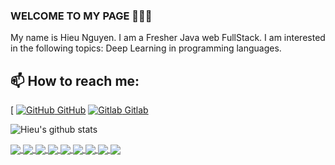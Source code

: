 ### WELCOME TO MY PAGE 👋👋👋
My name is Hieu Nguyen. I am a Fresher Java web FullStack. I am interested in the following topics: Deep Learning in programming languages.<br>
## 📫 How to reach me: 

[ [![GitHub](https://i.stack.imgur.com/tskMh.png) GitHub](https://github.com/hieucodeg/) [![Gitlab](https://github.com/hieucodeg/introduction/blob/main/gilab.png) Gitlab](https://gitlab.com/users/s2minhhieu/contributed)



![Hieu's github stats](https://github-readme-stats-git-masterrstaa-rickstaa.vercel.app/api?username=hieucodeg&show_icons=true&theme=tokyonight&hide=contribs,prs,issues)

<a href="https://github.com/hieucodeg/QuickDraw/">
  <img align="center" src="https://github-readme-stats.anuraghazra1.vercel.app/api/pin/?username=hieucodeg&repo=coffee-store&theme=radical" />
</a>    
<a href="https://github.com/hieucodeg/ASCII-generator/">
  <img align="center" src="https://github-readme-stats.anuraghazra1.vercel.app/api/pin/?username=hieucodeg&repo=HT-Shop&theme=merko" />
</a>

<a href="https://github.com/hieucodeg/Super-mario-bros-A3C-pytorch/">
  <img align="center" src="https://github-readme-stats.anuraghazra1.vercel.app/api/pin/?username=hieucodeg&repo=education-javaCore&theme=gruvbox" />
</a>    
<a href="https://github.com/hieucodeg/Super-mario-bros-PPO-pytorch/">
  <img align="center" src="https://github-readme-stats.anuraghazra1.vercel.app/api/pin/?username=hieucodeg&repo=game_Snake&theme=dark" />
</a>

<a href="https://github.com/hieucodeg/Flappy-bird-deep-Q-learning-pytorch/">
  <img align="center" src="https://github-readme-stats.anuraghazra1.vercel.app/api/pin/?username=hieucodeg&repo=Module-5&theme=onedark" />
</a>    
<a href="https://github.com/hieucodeg/Tetris-deep-Q-learning-pytorch/">
  <img align="center" src="https://github-readme-stats.anuraghazra1.vercel.app/api/pin/?username=hieucodeg&repo=Module-4&theme=cobalt" />
</a>

<a href="https://github.com/hieucodeg/AirGesture/">
  <img align="center" src="https://github-readme-stats.anuraghazra1.vercel.app/api/pin/?username=hieucodeg&repo=Module-3&theme=synthwave" />
</a>    
<a href="https://github.com/hieucodeg/Yolo-v2-pytorch/">
  <img align="center" src="https://github-readme-stats.anuraghazra1.vercel.app/api/pin/?username=hieucodeg&repo=Module-2&theme=highcontrast" />
</a>

<a href="https://github.com/hieucodeg/Hierarchical-attention-networks-pytorch/">
  <img align="center" src="https://github-readme-stats.anuraghazra1.vercel.app/api/pin/?username=hieucodeg&repo=Module-1&theme=dracula" />
</a>    

<!-- theme: radical merko gruvbox dark onedark cobalt synthwave highcontrast dracula -->

